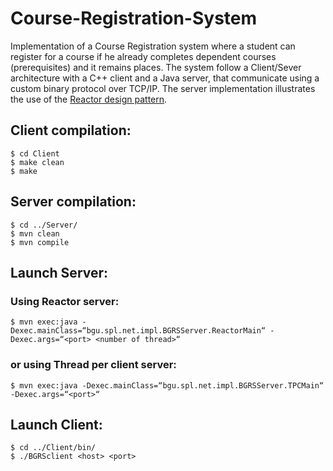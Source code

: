 # Course-Registration-System

Implementation of a Course Registration system where a student can register for a course if he already completes dependent courses (prerequisites) and it remains places.
The system follow a Client/Sever architecture with a C++ client and a Java server, that communicate using a custom binary protocol over TCP/IP.
The server implementation illustrates the use of the [Reactor design pattern](https://en.wikipedia.org/wiki/Reactor_pattern).

## Client compilation:
```
$ cd Client
$ make clean
$ make
```

## Server compilation:
```
$ cd ../Server/
$ mvn clean
$ mvn compile  
```

## Launch Server:
### Using Reactor server:
```
$ mvn exec:java -Dexec.mainClass=“bgu.spl.net.impl.BGRSServer.ReactorMain“ -Dexec.args=“<port> <number of thread>“
```
### or using Thread per client server:
```
$ mvn exec:java -Dexec.mainClass=“bgu.spl.net.impl.BGRSServer.TPCMain“ -Dexec.args=“<port>“
```

## Launch Client:
```
$ cd ../Client/bin/
$ ./BGRSclient <host> <port>
```
